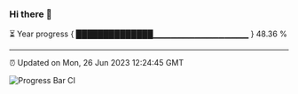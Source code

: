 ### Hi there 👋

⏳ Year progress { ██████████████▁▁▁▁▁▁▁▁▁▁▁▁▁▁▁▁ } 48.36 %

---

⏰ Updated on Mon, 26 Jun 2023 12:24:45 GMT

![Progress Bar CI](https://github.com/liununu/liununu/workflows/Progress%20Bar%20CI/badge.svg)
